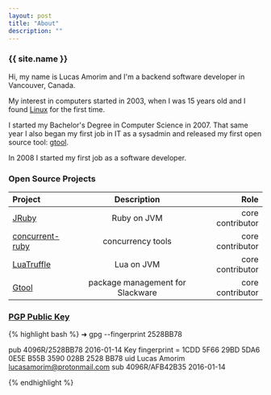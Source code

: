 ```yaml
---
layout: post 
title: "About"
description: ""
---
```


### {{ site.name }}

Hi, my name is Lucas Amorim and I'm a backend software developer in Vancouver, Canada.

My interest in computers started in 2003, when I was 15 years old and I found [Linux][conectiva] for the first time.

I started my Bachelor's Degree in Computer Science in 2007.  That same year I also began my first job in IT as a sysadmin and released my first open source tool: [gtool][gtool]. 

In 2008 I started my first job as a software developer.


### Open Source Projects

| Project   |      Description      |  Role |
|:----------|:-------------:|------:|
| [JRuby][jruby] |  Ruby on  JVM | core contributor |
| [concurrent-ruby][concurrent] | 	concurrency tools |   core contributor |
| [LuaTruffle][luatruffle] | Lua on JVM |    core contributor |
| [Gtool][gtool] | package management for Slackware |    core contributor |

### [PGP Public Key][mypgp]

{% highlight bash %}
➜  gpg --fingerprint 2528BB78 

pub   4096R/2528BB78 2016-01-14
      Key fingerprint = 1CDD 5F66 29BD 5DA6 0E5E  B55B 3590 028B 2528 BB78
uid                  Lucas Amorim <lucasamorim@protonmail.com>
sub   4096R/AFB42B35 2016-01-14

{% endhighlight %}

[mypgp]: http://pgp.mit.edu/pks/lookup?op=vindex&search=0x3590028B2528BB78
[conectiva]: https://en.wikipedia.org/wiki/Conectiva
[gtool]: http://sourceforge.net/projects/gtool/files/gtool/ 
[lua]: http://www.lua.org/
[luatruffle]: http://www.luatruffle.org/
[concurrent]: https://github.com/ruby-concurrency/concurrent-ruby
[jruby]: http://www.jruby.org
